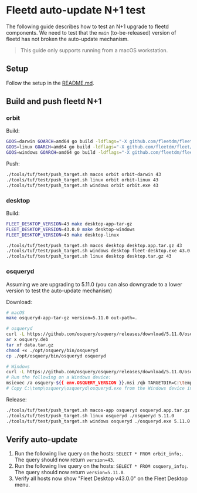 # Fleetd auto-update N+1 test

The following guide describes how to test an N+1 upgrade to fleetd components.
We need to test that the `main` (to-be-released) version of fleetd has not broken the auto-update mechanism.

> This guide only supports running from a macOS workstation.

## Setup

Follow the setup in the [README.md](./README.md).

## Build and push fleetd N+1

### orbit

Build:
```sh
GOOS=darwin GOARCH=amd64 go build -ldflags="-X github.com/fleetdm/fleet/v4/orbit/pkg/build.Version=43" -o orbit-darwin ./orbit/cmd/orbit
GOOS=linux GOARCH=amd64 go build -ldflags="-X github.com/fleetdm/fleet/v4/orbit/pkg/build.Version=43" -o orbit-linux ./orbit/cmd/orbit
GOOS=windows GOARCH=amd64 go build -ldflags="-X github.com/fleetdm/fleet/v4/orbit/pkg/build.Version=43" -o orbit.exe ./orbit/cmd/orbit
```
Push:
```sh
./tools/tuf/test/push_target.sh macos orbit orbit-darwin 43
./tools/tuf/test/push_target.sh linux orbit orbit-linux 43
./tools/tuf/test/push_target.sh windows orbit orbit.exe 43
```

### desktop

Build:
```sh
FLEET_DESKTOP_VERSION=43 make desktop-app-tar-gz
FLEET_DESKTOP_VERSION=43.0.0 make desktop-windows
FLEET_DESKTOP_VERSION=43 make desktop-linux
```
```sh
./tools/tuf/test/push_target.sh macos desktop desktop.app.tar.gz 43
./tools/tuf/test/push_target.sh windows desktop fleet-desktop.exe 43.0.0
./tools/tuf/test/push_target.sh linux desktop desktop.tar.gz 43
```

### osqueryd

Assuming we are upgrading to 5.11.0 (you can also downgrade to a lower version to test the auto-update mechanism)

Download:
```sh
# macOS
make osqueryd-app-tar-gz version=5.11.0 out-path=.

# osqueryd
curl -L https://github.com/osquery/osquery/releases/download/5.11.0/osquery_5.11.0-1.linux_amd64.deb --output osquery.deb
ar x osquery.deb
tar xf data.tar.gz
chmod +x ./opt/osquery/bin/osqueryd
cp ./opt/osquery/bin/osqueryd osqueryd

# Windows
curl -L https://github.com/osquery/osquery/releases/download/5.11.0/osquery-5.11.0.msi --output osquery-5.11.0.msi
# Run the following on a Windows device:
msiexec /a osquery-${{ env.OSQUERY_VERSION }}.msi /qb TARGETDIR=C:\temp
# Copy C:\temp\osquery\osqueryd\osqueryd.exe from the Windows device into the macOS workstation.
```
Release:
```sh
./tools/tuf/test/push_target.sh macos-app osqueryd osqueryd.app.tar.gz 5.11.0
./tools/tuf/test/push_target.sh linux osqueryd ./osqueryd 5.11.0
./tools/tuf/test/push_target.sh windows osqueryd ./osqueryd.exe 5.11.0
```

## Verify auto-update

1. Run the following live query on the hosts: `SELECT * FROM orbit_info;`. The query should now return `version=43`.
2. Run the following live query on the hosts: `SELECT * FROM osquery_info;`. The query should now return `version=5.11.0`.
3. Verify all hosts now show "Fleet Desktop v43.0.0" on the Fleet Desktop menu.
